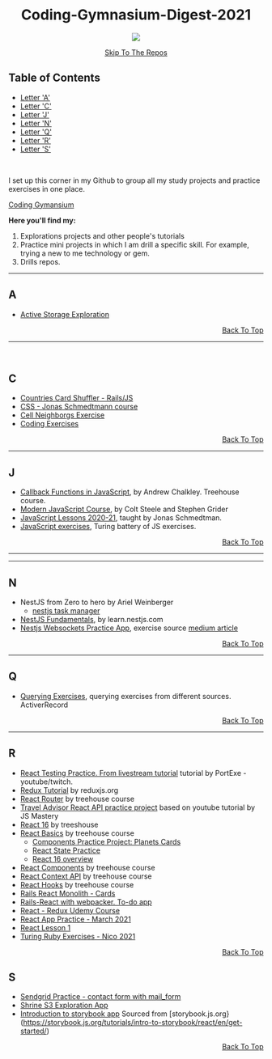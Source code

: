<div align="center">
  <p>
  
# Coding-Gymnasium-Digest-2021

</p>
</div>

 <div align="center">
 <p>
   
  <img src="https://media.giphy.com/media/3oriNZoNvn73MZaFYk/giphy.gif">
  
 </p>
 
[Skip To The Repos](https://github.com/Coding-Gymansium)
 
</div>


## Table of Contents

- [Letter 'A'](#a)
- [Letter 'C'](#c)
- [Letter 'J'](#j)
- [Letter 'N'](#n)
- [Letter 'Q'](#q)
- [Letter 'R'](#r)
- [Letter 'S'](#s)

<br/>

<p>
  
I set up this corner in my Github to group all my study projects and practice exercises in one place. 

[Coding Gymansium](https://github.com/Coding-Gymansium)

<strong> Here you'll find my: </strong>

 1. Explorations projects and other people's tutorials
 2. Practice mini projects in which I am drill a specific skill. For example, trying a new to me technology or gem.
 3. Drills repos.

</p>

</div>
<hr>

## A

* [Active Storage Exploration](https://github.com/Coding-Gymansium/active_strg_app_1)

<div align='right'>

[Back To Top](#table-of-contents)

</div>

<hr>
<br/>

## C
* [Countries Card Shuffler - Rails/JS](https://github.com/Coding-Gymnasium/Cards_shuffler)
* [CSS - Jonas Schmedtmann course](https://github.com/Coding-Gymansium/Basic_CSS_By_Jonas)
* [Cell Neighborgs Exercise](https://github.com/Coding-Gymansium/cell_neighborgs_exercise)
* [Coding Exercises](https://github.com/Coding-Gymansium/coding-exercises)

<div align="right">

[Back To Top](#table-of-contents)

</div>
<hr>

## J
* [Callback Functions in JavaScript](https://github.com/Coding-Gymnasium/callback_functions_in_JavaScript), by Andrew Chalkley. Treehouse course.
* [Modern JavaScript Course](https://github.com/Coding-Gymnasium/modern_javaScript_course), by Colt Steele and Stephen Grider
* [JavaScript Lessons 2020-21](https://github.com/Coding-Gymansium/JavasScript_Jonas_lessons_2020), taught by Jonas Schmedtman.
* [JavaScript exercises](https://github.com/Coding-Gymansium/javascript_foundations_Nico2021), Turing battery of JS exercises.

<div align='right'>

[Back To Top](#table-of-contents)

</div>

<hr>

<hr>

## N

* NestJS from Zero to hero by Ariel Weinberger
  - [nestjs task manager](https://github.com/Coding-Gymnasium/nestjs-task-management)
* [NestJS Fundamentals](https://github.com/Coding-Gymnasium/iluvcoffe_nestjs), by learn.nestjs.com
* [Nestjs Websockets Practice App](https://github.com/Coding-Gymnasium/nest_chat_websocket), exercise source [medium article](https://betterprogramming.pub/building-a-realtime-chat-in-nestjs-9c0b680be33f)

<div align='right'>

[Back To Top](#table-of-contents)

</div>

<hr>

## Q

* [Querying Exercises](https://github.com/Coding-Gymansium/querying_practice), querying exercises from different sources. ActiverRecord

<div align='right'>

[Back To Top](#table-of-contents)

</div>
<hr>

## R
* [React Testing Practice. From livestream tutorial](git@github.com:Coding-Gymnasium/react_test_practice.git) tutorial by PortExe - youtube/twitch.
* [Redux Tutorial](https://github.com/Coding-Gymnasium/redux-essentials-example-app) by reduxjs.org
* [React Router](https://github.com/Coding-Gymnasium/react-router-4) by treehouse course
* [Travel Advisor React API practice project](https://github.com/Coding-Gymnasium/travel-advisor-1) based on youtube tutorial by JS Mastery
* [React 16](https://github.com/Coding-Gymnasium/react-16-treehouse) by treeshouse
* [React Basics](https://github.com/Coding-Gymnasium/React_Basics) by treehouse course
  - [Components Practice Project: Planets Cards](https://github.com/Coding-Gymnasium/planets-cards-react-component-practice)
  - [React State Practice](https://github.com/Coding-Gymnasium/practice-state-in-react)
  - [React 16 overview](https://github.com/Coding-Gymnasium/react-16)
* [React Components](https://github.com/Coding-Gymnasium/react_components) by treehouse course
* [React Context API](https://github.com/Coding-Gymnasium/react-context-api) by treehouse course
* [React Hooks](https://github.com/Coding-Gymnasium/react-hooks) by treehouse course
* [Rails React Monolith - Cards](https://github.com/Coding-Gymnasium/Cards_shuffler)
* [Rails-React with webpacker. To-do app](https://github.com/Coding-Gymnasium/todo_application)
* [React - Redux Udemy Course](https://github.com/Coding-Gymnasium/modern-react-with-redux-course/tree/main)
* [React App Practice - March 2021](https://github.com/Coding-Gymnasium/react_app_practice_March)
* [React Lesson 1](https://github.com/Coding-Gymansium/React_Lesson_1)
* [Turing Ruby Exercises - Nico 2021](https://github.com/Coding-Gymansium/ruby-exercises-Nico2021)

<div align='right'>

[Back To Top](#table-of-contents)

</div>

## S

* [Sendgrid Practice - contact form with mail_form](https://github.com/Coding-Gymansium/form-with-sendgrid)
* [Shrine S3 Exploration App](https://github.com/Coding-Gymansium/Shrine_S3_Photo_Video)
* [Introduction to storybook app](https://github.com/Coding-Gymnasium/storybookIntro) Sourced from [storybook.js.org}(https://storybook.js.org/tutorials/intro-to-storybook/react/en/get-started/)
<div align='right'>

[Back To Top](#table-of-contents)

</div>
